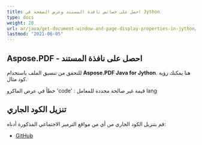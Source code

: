 ```yaml
---
title: احصل على خصائص نافذة المستند وعرض الصفحة في Jython
type: docs
weight: 20
url: ar/java/get-document-window-and-page-display-properties-in-jython/
lastmod: "2021-06-05"
---
```


## Aspose.PDF - احصل على نافذة المستند

للتحقق من تنسيق الملف باستخدام **Aspose.PDF Java for Jython**. هنا يمكنك رؤية كود مثال.

خطأ في عرض الماكرو 'code' : قيمة غير صالحة محددة للمعامل lang

## تنزيل الكود الجاري

قم بتنزيل الكود الجاري من أي من مواقع الترميز الاجتماعي المذكورة أدناه:

- [GitHub](https://github.com/aspose-pdf/Aspose.PDF-for-Java/releases)